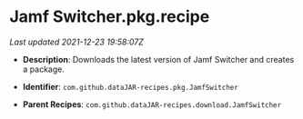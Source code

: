 # Jamf Switcher.pkg.recipe

_Last updated 2021-12-23 19:58:07Z_

- **Description**: Downloads the latest version of Jamf Switcher and creates a package.

- **Identifier**: `com.github.dataJAR-recipes.pkg.JamfSwitcher`

- **Parent Recipes**: `com.github.dataJAR-recipes.download.JamfSwitcher`